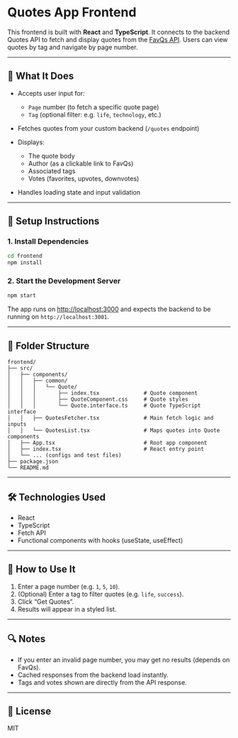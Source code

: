 # Quotes App Frontend

This frontend is built with **React** and **TypeScript**. It connects to the backend Quotes API to fetch and display quotes from the [FavQs API](https://favqs.com/api/). Users can view quotes by tag and navigate by page number.

---

## 🚀 What It Does

* Accepts user input for:

  * `Page` number (to fetch a specific quote page)
  * `Tag` (optional filter: e.g. `life`, `technology`, etc.)
* Fetches quotes from your custom backend (`/quotes` endpoint)
* Displays:

  * The quote body
  * Author (as a clickable link to FavQs)
  * Associated tags
  * Votes (favorites, upvotes, downvotes)
* Handles loading state and input validation

---

## 🔧 Setup Instructions

### 1. Install Dependencies

```bash
cd frontend
npm install
```

### 2. Start the Development Server

```bash
npm start
```

The app runs on [http://localhost:3000](http://localhost:3000) and expects the backend to be running on `http://localhost:3001`.

---

## 🧩 Folder Structure

```
frontend/
├── src/
│   ├── components/
│   │   ├── common/
│   │   │   └── Quote/
│   │   │       ├── index.tsx              # Quote component
│   │   │       ├── QuoteComponent.css     # Quote styles
│   │   │       └── Quote.interface.ts     # Quote TypeScript interface
│   │   ├── QuotesFetcher.tsx              # Main fetch logic and inputs
│   │   └── QuotesList.tsx                 # Maps quotes into Quote components
│   ├── App.tsx                            # Root app component
│   ├── index.tsx                          # React entry point
│   └── ... (configs and test files)
├── package.json
└── README.md
```

---

## 🛠 Technologies Used

* React
* TypeScript
* Fetch API
* Functional components with hooks (useState, useEffect)

---

## 🧪 How to Use It

1. Enter a page number (e.g. `1`, `5`, `10`).
2. (Optional) Enter a tag to filter quotes (e.g. `life`, `success`).
3. Click “Get Quotes”.
4. Results will appear in a styled list.

---

## 🔍 Notes

* If you enter an invalid page number, you may get no results (depends on FavQs).
* Cached responses from the backend load instantly.
* Tags and votes shown are directly from the API response.

---

## 📄 License

MIT

